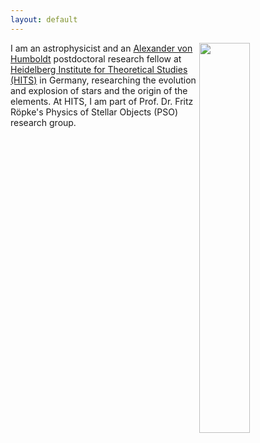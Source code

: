 ```yaml
---
layout: default
---
```


<!---
<img style="float: right" src="https://farm9.staticflickr.com/8574/15649514493_28a79fa029.jpg" height="40%" width="40%">
-->

<img style="float: right" src="https://lh5.googleusercontent.com/-TisZQJZpZLY/VSgAbo62d2I/AAAAAAAAAIA/xCnT4ToQe2o/s800/xmas_lights.jpg" height="40%" width="40%">

I am an astrophysicist and an [Alexander von Humboldt](http://www.humboldt-foundation.de/web/home.html)
postdoctoral research fellow
at [Heidelberg Institute for Theoretical Studies (HITS)](www.h-its.org)
in Germany, researching the evolution and explosion of
stars and the origin of the elements.
At HITS, I am part of Prof. Dr. Fritz Röpke's
Physics of Stellar Objects (PSO) research group.

